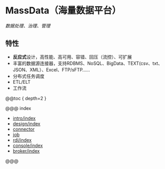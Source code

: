 # MassData（海量数据平台）

*数据处理、治理、管理*

## 特性

- **反应式**设计，高性能、高可用、容错、回压（流控）、可扩展
- 丰富的数据源连接器，支持RDBMS、NoSQL、BigData、TEXT(csv、txt、JSON、XML）、Excel、FTP/sFTP……
- 分布式任务调度
- ETL/ELT
- 工作流

@@toc { depth=2 }

@@@ index

* [intro/index](intro/index.md)
* [design/index](design/index.md)
* [connector](connector/index.md)
* [job](job/index.md)
* [rdi/index](rdi/index.md)
* [console/index](console/index.md)
* [broker/index](broker/index.md)
<!--* [spec/index](spec/index.md)-->

@@@

<!-- - 作者：杨景（羊八井，yangbajing at gmail com） -->
<!-- - 官网：[http://mass-data.yangbajing.me](http://mass-data.yangbajing.me) -->
